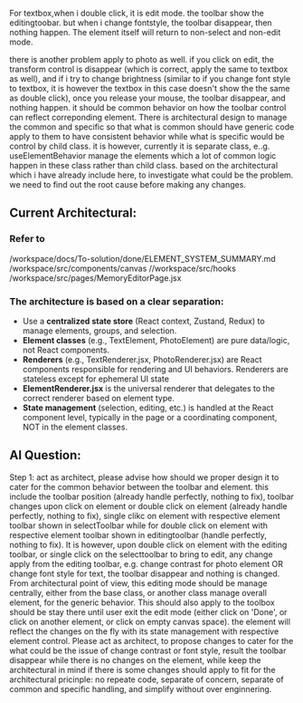 For textbox,when i double click, it is edit mode. the toolbar show the editingtoobar. but when i change fontstyle, the toolbar disappear, then nothing happen. The element itself will return to non-select and non-edit mode.

there is another problem apply to photo as well. if you click on edit, the transform control is disappear (which is correct, apply the same to textbox as well), and if i try to change brightness (similar to if you change font style to textbox, it is however the textbox in this case doesn't show the the same as double click), once you release your mouse, the toolbar disappear, and nothing happen. it should be common behavior on how the toolbar control can reflect correponding element. There is architectural design to manage the common and specific so that what is common should have generic code apply to them to have consistent behavior while what is specific would be control by child class. it is however, currently it is separate class, e..g. useElementBehavior manage the elements which a lot of common logic happen in these class rather than child class. based on the architectural which i have already include here, to investigate what could be the problem. we need to find out the root cause before making any changes.

## Current Architectural:

### Refer to

/workspace/docs/To-solution/done/ELEMENT_SYSTEM_SUMMARY.md
/workspace/src/components/canvas
//workspace/src/hooks
/workspace/src/pages/MemoryEditorPage.jsx

### The architecture is based on a clear separation:

- Use a **centralized state store** (React context, Zustand, Redux) to manage elements, groups, and selection.
- **Element classes** (e.g., TextElement, PhotoElement) are pure data/logic, not React components.
- **Renderers** (e.g., TextRenderer.jsx, PhotoRenderer.jsx) are React components responsible for rendering and UI behaviors. Renderers are stateless except for ephemeral UI state
- **ElementRenderer.jsx** is the universal renderer that delegates to the correct renderer based on element type.
- **State management** (selection, editing, etc.) is handled at the React component level, typically in the page or a coordinating component, NOT in the element classes.

## AI Question:

Step 1:
act as architect, please advise how should we proper design it to cater for the common behavior between the toolbar and element. this include the toolbar position (already handle perfectly, nothing to fix), toolbar changes upon click on element or double click on element (already handle perfectly, nothing to fix), single clikc on element with respective element toolbar shown in selectToolbar while for double click on element with respective element toolbar shown in editingtoolbar (handle perfectly, nothing to fix).
It is however, upon double click on element with the editing toolbar, or single click on the selecttoolbar to bring to edit, any change apply from the editing toolbar, e.g. change contrast for photo element OR change font style for text, the toolbar disappear and nothing is changed.
From architectural point of view, this editing mode should be manage centrally, either from the base class, or another class manage overall element, for the generic behavior. This should also apply to the toolbox should be stay there until user exit the edit mode (either click on 'Done', or click on another element, or click on empty canvas space). the element will reflect the changes on the fly with its state management with respective element control.
Please act as architect, to propose changes to cater for the what could be the issue of change contrast or font style, result the toolbar disappear while there is no changes on the element, while keep the architectural in mind if there is some changes should apply to fit for the architectural pricinple: no repeate code, separate of concern, separate of common and specific handling, and simplify without over enginnering.
